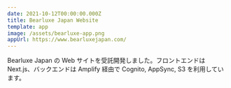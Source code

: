 ```yaml
---
date: 2021-10-12T00:00:00.000Z
title: Bearluxe Japan Website
template: app
image: /assets/bearluxe-app.png
appUrl: https://www.bearluxejapan.com/
---
```

Bearluxe Japan の Web サイトを受託開発しました。フロントエンドは Next.js、バックエンドは Amplify 経由で Cognito, AppSync, S3 を利用しています。